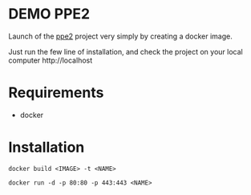 DEMO PPE2
=======================

Launch of the <a href="https://github.com/AcensJJ/PPE2">ppe2</a> project very simply by creating a docker image.

Just run the few line of installation, and check the project on your local computer http://localhost

Requirements
============

* docker

Installation
============

`docker build <IMAGE> -t <NAME>`

`docker run -d -p 80:80 -p 443:443 <NAME>`
